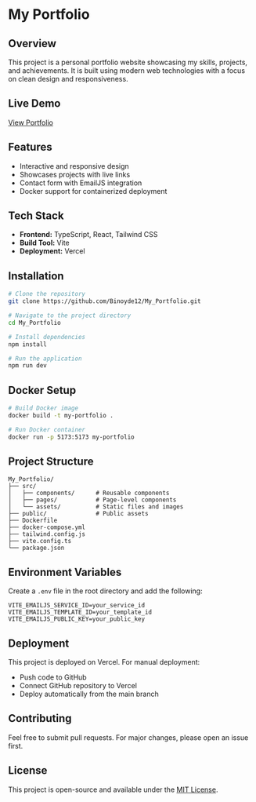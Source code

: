 # My Portfolio

## Overview
This project is a personal portfolio website showcasing my skills, projects, and achievements. It is built using modern web technologies with a focus on clean design and responsiveness.

## Live Demo
[View Portfolio](https://my-portfolio-topaz-five-28.vercel.app/)

## Features
- Interactive and responsive design
- Showcases projects with live links
- Contact form with EmailJS integration
- Docker support for containerized deployment

## Tech Stack
- **Frontend:** TypeScript, React, Tailwind CSS
- **Build Tool:** Vite
- **Deployment:** Vercel

## Installation
```bash
# Clone the repository
git clone https://github.com/Binoyde12/My_Portfolio.git

# Navigate to the project directory
cd My_Portfolio

# Install dependencies
npm install

# Run the application
npm run dev
```

## Docker Setup
```bash
# Build Docker image
docker build -t my-portfolio .

# Run Docker container
docker run -p 5173:5173 my-portfolio
```

## Project Structure
```
My_Portfolio/
├── src/
│   ├── components/      # Reusable components
│   ├── pages/           # Page-level components
│   └── assets/          # Static files and images
├── public/              # Public assets
├── Dockerfile
├── docker-compose.yml
├── tailwind.config.js
├── vite.config.ts
└── package.json
```

## Environment Variables
Create a `.env` file in the root directory and add the following:
```
VITE_EMAILJS_SERVICE_ID=your_service_id
VITE_EMAILJS_TEMPLATE_ID=your_template_id
VITE_EMAILJS_PUBLIC_KEY=your_public_key
```

## Deployment
This project is deployed on Vercel. For manual deployment:
- Push code to GitHub
- Connect GitHub repository to Vercel
- Deploy automatically from the main branch

## Contributing
Feel free to submit pull requests. For major changes, please open an issue first.

## License
This project is open-source and available under the [MIT License](LICENSE).


